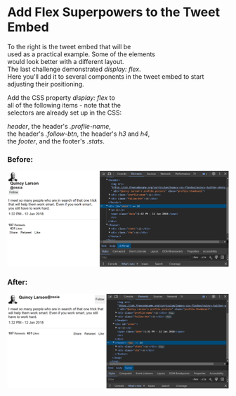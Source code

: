 ﻿# Add Flex Superpowers to the Tweet Embed

To the right is the tweet embed that will be   
used as a practical example. Some of the elements   
would look better with a different layout.   
The last challenge demonstrated *display: flex*.    
Here you'll add it to several components 
in the tweet embed to start adjusting their positioning.  

Add the CSS property *display: flex* to     
all of the following items - note that the   
selectors are already set up in the CSS:  

*header*, the header's *.profile-name*,    
the header's *.follow-btn*, the header's *h3* and *h4*,    
the *footer*, and the footer's *.stats*.    

### Before:
![Add Flex Superpowers to the Tweet Embed (before)(img)](https://github.com/AndriiKot/CSS__Flexbox__FreeCodeCamp/blob/main/__02__Add_Flex_Superpowers_to_the_Tweet_Embed/__description__/__image__before__.png)

### After:
![Add Flex Superpowers to the Tweet Embed (after)(img)](https://github.com/AndriiKot/CSS__Flexbox__FreeCodeCamp/blob/main/__02__Add_Flex_Superpowers_to_the_Tweet_Embed/image__after.png)